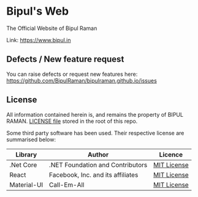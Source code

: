 # Bipul's Web

The Official Website of Bipul Raman

Link: https://www.bipul.in

## Defects / New feature request
You can raise defects or request new features here: https://github.com/BipulRaman/bipulraman.github.io/issues

## License
All information contained herein is, and remains the property of BIPUL RAMAN. [LICENSE file](https://github.com/BipulRaman/bipulraman.github.io/blob/master/LICENSE) stored in the root of this repo.

Some third party software has been used. Their respective license are summarised below:

|Library|Author|Licence|
|---|---|---|
|.Net Core|.NET Foundation and Contributors|[MIT License](https://github.com/dotnet/core/blob/main/LICENSE.TXT)|
|React|Facebook, Inc. and its affiliates|[MIT License](https://github.com/facebook/react/blob/master/LICENSE)|
|Material-UI|Call-Em-All|[MIT License](https://github.com/mui-org/material-ui/blob/next/LICENSE)|
